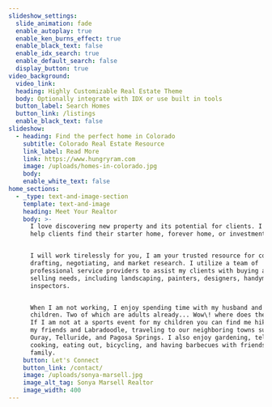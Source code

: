 ```yaml
---
slideshow_settings:
  slide_animation: fade
  enable_autoplay: true
  enable_ken_burns_effect: true
  enable_black_text: false
  enable_idx_search: true
  enable_default_search: false
  display_button: true
video_background:
  video_link:
  heading: Highly Customizable Real Estate Theme
  body: Optionally integrate with IDX or use built in tools
  button_label: Search Homes
  button_link: /listings
  enable_black_text: false
slideshow:
  - heading: Find the perfect home in Colorado
    subtitle: Colorado Real Estate Resource
    link_label: Read More
    link: https://www.hungryram.com
    image: /uploads/homes-in-colorado.jpg
    body:
    enable_white_text: false
home_sections:
  - _type: text-and-image-section
    template: text-and-image
    heading: Meet Your Realtor
    body: >-
      I love discovering new property and its potential for clients. I love to
      help clients find their starter home, forever home, or investment.


      I will work tirelessly for you, I am your trusted resource for contract
      drafting, negotiating, and market research. I utilize a team of
      professional service providers to assist my clients with buying and
      selling needs, including landscaping, painters, designers, handymen, and
      inspectors.


      When I am not working, I enjoy spending time with my husband and four
      children. Two of which are adults already... Wow\! where does the time go.
      If I am not at a sports event for my children you can find me hiking with
      my friends and Labradoodle, traveling to our neighboring towns such as
      Ouray, Telluride, and Pagosa Springs. I also enjoy gardening, television,
      cooking, eating out, bicycling, and having barbecues with friends and
      family.
    button: Let's Connect
    button_link: /contact/
    image: /uploads/sonya-marsell.jpg
    image_alt_tag: Sonya Marsell Realtor
    image_width: 400
---
```



